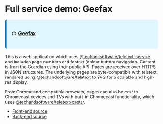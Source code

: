 # Full service demo: Geefax

<div style="background: #e0f7ff; border-left: 5px solid #007acc; padding: 1em; font-size: 1.2em; margin: 1em 0; border-radius: 6px;">

📺 **[Geefax](https://geefax.robdev.org.uk/)**
</div>

This is a web application which uses [@techandsoftware/teletext-service](https://www.npmjs.com/package/@techandsoftware/teletext-service) and includes page numbers and fastext (colour button) navigation. Content is from the Guardian using their public API. Pages are received over HTTPS in JSON structures. The underlying pages are byte-compatible with teletext, rendered using [@techandsoftware/teletext](/teletext-features) to SVG for a scalable and high-res display.

From Chrome and compatible browsers, pages can also be _cast_ to Chromecast devices and TVs with built-in Chromecast functionality, which uses [@techandsoftware/teletext-caster](https://www.npmjs.com/package/@techandsoftware/teletext-caster).

* [Front-end source](https://bitbucket.org/rahardy/geefaxfrontend/src/main/)
* [Back-end source](https://bitbucket.org/rahardy/geefax/src/master/)

